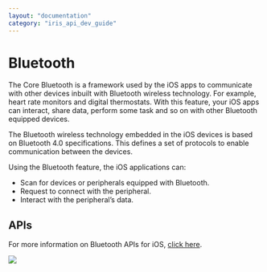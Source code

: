 ```yaml
---
layout: "documentation"
category: "iris_api_dev_guide"
---
```

                            

Bluetooth
=========

The Core Bluetooth is a framework used by the iOS apps to communicate with other devices inbuilt with Bluetooth wireless technology. For example, heart rate monitors and digital thermostats. With this feature, your iOS apps can interact, share data, perform some task and so on with other Bluetooth equipped devices.

The Bluetooth wireless technology embedded in the iOS devices is based on Bluetooth 4.0 specifications. This defines a set of protocols to enable communication between the devices.

Using the Bluetooth feature, the iOS applications can:

*   Scan for devices or peripherals equipped with Bluetooth.
*   Request to connect with the peripheral.
*   Interact with the peripheral’s data.

APIs
----

For more information on Bluetooth APIs for iOS, [click here](http://docs.voltmx.com/7_0_PDFs/CoreBluetooth/index.html).

![](resources/prettify/onload.png)
